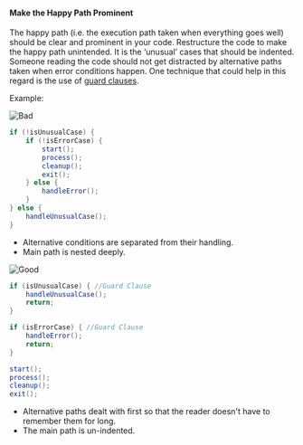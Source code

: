 <link rel="stylesheet" href="{{baseUrl}}/css/textbook.css">

<div class="website-content">

<div id="title">

#### Make the Happy Path Prominent

</div>

<div id="body">

The happy path (i.e. the execution path taken when everything goes well) should be clear and prominent in your code. Restructure the code to make the happy path unintended. It is the ‘unusual’ cases that should be indented. Someone reading the code should not get distracted by alternative paths taken when error conditions happen. One technique that could help in this regard is the use of [guard clauses](http://wiki.c2.com/?GuardClause).

<tip-box>

Example:

![][Bad]
```java
if (!isUnusualCase) {
    if (!isErrorCase) {
        start();
        process();
        cleanup();
        exit();
    } else {
        handleError();
    }
} else {
    handleUnusualCase();
}
```

* Alternative conditions are separated from their handling.
* Main path is nested deeply.

![][Good]
```java
if (isUnusualCase) { //Guard Clause
    handleUnusualCase();
    return;
}

if (isErrorCase) { //Guard Clause
    handleError();
    return;
}

start();
process();
cleanup();
exit();
```

* Alternative paths dealt with first so that the reader doesn't have to remember them for long.
* The main path is un-indented.

</tip-box>

[Bad]: {{baseUrl}}/images/Bad.png "Bad"
[Good]: {{baseUrl}}/images/Good.png "Good"

</div>

</div>
